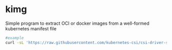 # kimg

Simple program to extract OCI or docker images from a well-formed kubernetes manifest file

```sh
#example
curl -sL 'https://raw.githubusercontent.com/kubernetes-csi/csi-driver-smb/master/deploy/v0.4.0/csi-smb-controller.yaml' | kimg
```